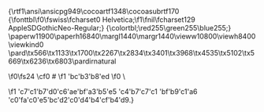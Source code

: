 {\rtf1\ansi\ansicpg949\cocoartf1348\cocoasubrtf170
{\fonttbl\f0\fswiss\fcharset0 Helvetica;\f1\fnil\fcharset129 AppleSDGothicNeo-Regular;}
{\colortbl;\red255\green255\blue255;}
\paperw11900\paperh16840\margl1440\margr1440\vieww10800\viewh8400\viewkind0
\pard\tx566\tx1133\tx1700\tx2267\tx2834\tx3401\tx3968\tx4535\tx5102\tx5669\tx6236\tx6803\pardirnatural

\f0\fs24 \cf0 # 
\f1 \'bc\'b3\'b8\'ed
\f0 \

\f1 \'c7\'c1\'b7\'d0\'c6\'ae\'bf\'a3\'b5\'e5 \'c4\'b7\'c7\'c1 \'bf\'b9\'c1\'a6 \'c0\'fa\'c0\'e5\'bc\'d2\'c0\'d4\'b4\'cf\'b4\'d9.}